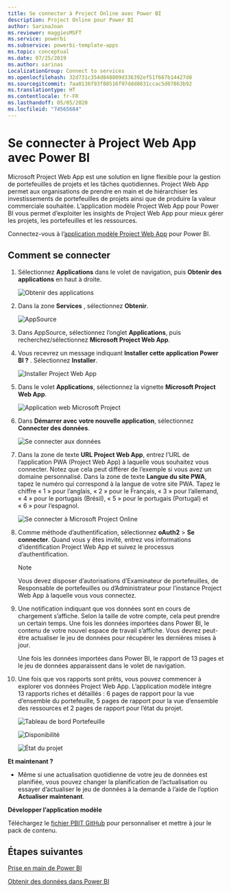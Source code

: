 ```yaml
---
title: Se connecter à Project Online avec Power BI
description: Project Online pour Power BI
author: SarinaJoan
ms.reviewer: maggiesMSFT
ms.service: powerbi
ms.subservice: powerbi-template-apps
ms.topic: conceptual
ms.date: 07/25/2019
ms.author: sarinas
LocalizationGroup: Connect to services
ms.openlocfilehash: 32d731c354d848809d336392ef51f667b14427d8
ms.sourcegitcommit: 7aa0136f93f88516f97ddd8031ccac5d07863b92
ms.translationtype: HT
ms.contentlocale: fr-FR
ms.lasthandoff: 05/05/2020
ms.locfileid: "74565684"
---
```

# <a name="connect-to-project-web-app-with-power-bi"></a>Se connecter à Project Web App avec Power BI
Microsoft Project Web App est une solution en ligne flexible pour la gestion de portefeuilles de projets et les tâches quotidiennes. Project Web App permet aux organisations de prendre en main et de hiérarchiser les investissements de portefeuilles de projets ainsi que de produire la valeur commerciale souhaitée. L’application modèle Project Web App pour Power BI vous permet d’exploiter les insights de Project Web App pour mieux gérer les projets, les portefeuilles et les ressources.

Connectez-vous à l’[application modèle Project Web App](https://appsource.microsoft.com/product/power-bi/pbi_msprojectonline.pbi-microsoftprojectwebapp) pour Power BI.

## <a name="how-to-connect"></a>Comment se connecter

1. Sélectionnez **Applications** dans le volet de navigation, puis **Obtenir des applications** en haut à droite.

    ![Obtenir des applications](media/service-connect-to-project-online/GetApps.png)

2. Dans la zone **Services** , sélectionnez **Obtenir**.
   
   ![AppSource](media/service-connect-to-project-online/AppSource.png)
3. Dans AppSource, sélectionnez l’onglet **Applications**, puis recherchez/sélectionnez **Microsoft Project Web App**.
   
4. Vous recevrez un message indiquant **Installer cette application Power BI ?** . Sélectionnez **Installer**. 

   ![Installer Project Web App](media/service-connect-to-project-online/ProjectTile.png)
5. Dans le volet **Applications**, sélectionnez la vignette **Microsoft Project Web App**. 
   
   ![Application web Microsoft Project](media/service-connect-to-project-online/getstarted.png)
6. Dans **Démarrer avec votre nouvelle application**, sélectionnez **Connecter des données**.
   
   ![Se connecter aux données](media/service-connect-to-project-online/mproject.png)
7. Dans la zone de texte **URL Project Web App**, entrez l’URL de l’application PWA (Project Web App) à laquelle vous souhaitez vous connecter.  Notez que cela peut différer de l’exemple si vous avez un domaine personnalisé. Dans la zone de texte **Langue du site PWA**, tapez le numéro qui correspond à la langue de votre site PWA. Tapez le chiffre « 1 » pour l’anglais, « 2 » pour le Français, « 3 » pour l’allemand, « 4 » pour le portugais (Brésil), « 5 » pour le portugais (Portugal) et « 6 » pour l’espagnol. 
   
   ![Se connecter à Microsoft Project Online](media/service-connect-to-project-online/params.png)
8. Comme méthode d’authentification, sélectionnez **oAuth2** \> **Se connecter**. Quand vous y êtes invité, entrez vos informations d’identification Project Web App et suivez le processus d’authentification.

    > [!NOTE]
    > Vous devez disposer d’autorisations d’Examinateur de portefeuilles, de Responsable de portefeuilles ou d’Administrateur pour l’instance Project Web App à laquelle vous vous connectez.

9. Une notification indiquant que vos données sont en cours de chargement s’affiche. Selon la taille de votre compte, cela peut prendre un certain temps. Une fois les données importées dans Power BI, le contenu de votre nouvel espace de travail s’affiche. Vous devrez peut-être actualiser le jeu de données pour récupérer les dernières mises à jour. 

    Une fois les données importées dans Power BI, le rapport de 13 pages et le jeu de données apparaissent dans le volet de navigation. 

10. Une fois que vos rapports sont prêts, vous pouvez commencer à explorer vos données Project Web App. L’application modèle intègre 13 rapports riches et détaillés : 6 pages de rapport pour la vue d’ensemble du portefeuille, 5 pages de rapport pour la vue d’ensemble des ressources et 2 pages de rapport pour l’état du projet. 

    ![Tableau de bord Portefeuille](media/service-connect-to-project-online/report1.png)
   
    ![Disponibilité](media/service-connect-to-project-online/report3.png)
   
    ![État du projet](media/service-connect-to-project-online/report2.png)

**Et maintenant ?**

* Même si une actualisation quotidienne de votre jeu de données est planifiée, vous pouvez changer la planification de l’actualisation ou essayer d’actualiser le jeu de données à la demande à l’aide de l’option **Actualiser maintenant**.

**Développer l’application modèle**

Téléchargez le [fichier PBIT GitHub](https://github.com/OfficeDev/Project-Power-BI-Content-Packs) pour personnaliser et mettre à jour le pack de contenu.

## <a name="next-steps"></a>Étapes suivantes
[Prise en main de Power BI](service-get-started.md)

[Obtenir des données dans Power BI](service-get-data.md)

